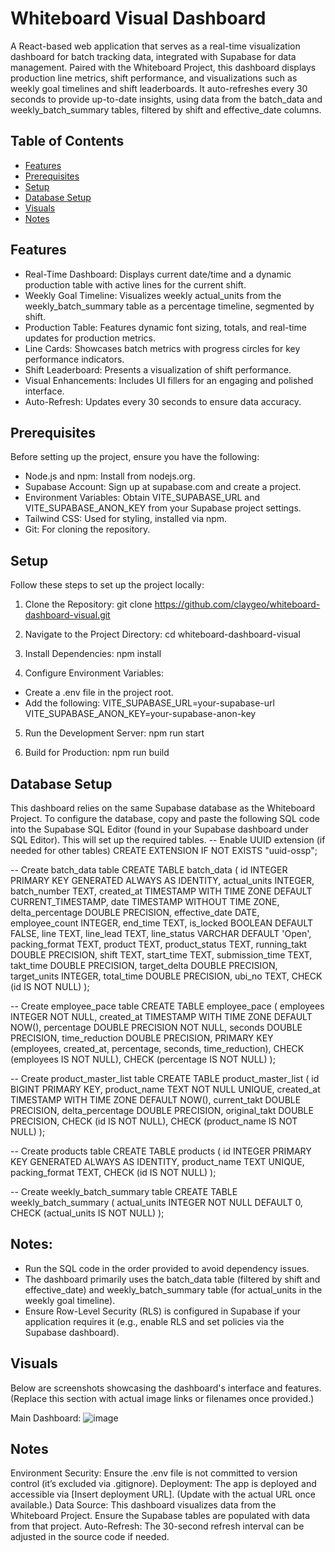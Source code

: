 # Whiteboard Visual Dashboard

A React-based web application that serves as a real-time visualization dashboard for batch tracking data, integrated with Supabase for data management. Paired with the Whiteboard Project, this dashboard displays production line metrics, shift performance, and visualizations such as weekly goal timelines and shift leaderboards. It auto-refreshes every 30 seconds to provide up-to-date insights, using data from the batch_data and weekly_batch_summary tables, filtered by shift and effective_date columns.

## Table of Contents

- [Features](#features)
- [Prerequisites](#prerequisites)
- [Setup](#setup)
- [Database Setup](#database-setup)
- [Visuals](#visuals)
- [Notes](#notes)


## Features

- Real-Time Dashboard: Displays current date/time and a dynamic production table with active lines for the current shift.
- Weekly Goal Timeline: Visualizes weekly actual_units from the weekly_batch_summary table as a percentage timeline,     segmented by shift.
- Production Table: Features dynamic font sizing, totals, and real-time updates for production metrics.
- Line Cards: Showcases batch metrics with progress circles for key performance indicators.
- Shift Leaderboard: Presents a visualization of shift performance.
- Visual Enhancements: Includes UI fillers for an engaging and polished interface.
- Auto-Refresh: Updates every 30 seconds to ensure data accuracy.

## Prerequisites
Before setting up the project, ensure you have the following:

- Node.js and npm: Install from nodejs.org.
- Supabase Account: Sign up at supabase.com and create a project.
- Environment Variables: Obtain VITE_SUPABASE_URL and VITE_SUPABASE_ANON_KEY from your Supabase project settings.
- Tailwind CSS: Used for styling, installed via npm.
- Git: For cloning the repository.

## Setup
Follow these steps to set up the project locally:

1. Clone the Repository: git clone https://github.com/claygeo/whiteboard-dashboard-visual.git


2. Navigate to the Project Directory: cd whiteboard-dashboard-visual


3. Install Dependencies: npm install


4. Configure Environment Variables:
- Create a .env file in the project root.
- Add the following: VITE_SUPABASE_URL=your-supabase-url
VITE_SUPABASE_ANON_KEY=your-supabase-anon-key

5. Run the Development Server: npm run start

6. Build for Production: npm run build

## Database Setup
This dashboard relies on the same Supabase database as the Whiteboard Project. To configure the database, copy and paste the following SQL code into the Supabase SQL Editor (found in your Supabase dashboard under SQL Editor). This will set up the required tables.
-- Enable UUID extension (if needed for other tables)
CREATE EXTENSION IF NOT EXISTS "uuid-ossp";

-- Create batch_data table
CREATE TABLE batch_data (
    id INTEGER PRIMARY KEY GENERATED ALWAYS AS IDENTITY,
    actual_units INTEGER,
    batch_number TEXT,
    created_at TIMESTAMP WITH TIME ZONE DEFAULT CURRENT_TIMESTAMP,
    date TIMESTAMP WITHOUT TIME ZONE,
    delta_percentage DOUBLE PRECISION,
    effective_date DATE,
    employee_count INTEGER,
    end_time TEXT,
    is_locked BOOLEAN DEFAULT FALSE,
    line TEXT,
    line_lead TEXT,
    line_status VARCHAR DEFAULT 'Open',
    packing_format TEXT,
    product TEXT,
    product_status TEXT,
    running_takt DOUBLE PRECISION,
    shift TEXT,
    start_time TEXT,
    submission_time TEXT,
    takt_time DOUBLE PRECISION,
    target_delta DOUBLE PRECISION,
    target_units INTEGER,
    total_time DOUBLE PRECISION,
    ubi_no TEXT,
    CHECK (id IS NOT NULL)
);

-- Create employee_pace table
CREATE TABLE employee_pace (
    employees INTEGER NOT NULL,
    created_at TIMESTAMP WITH TIME ZONE DEFAULT NOW(),
    percentage DOUBLE PRECISION NOT NULL,
    seconds DOUBLE PRECISION,
    time_reduction DOUBLE PRECISION,
    PRIMARY KEY (employees, created_at, percentage, seconds, time_reduction),
    CHECK (employees IS NOT NULL),
    CHECK (percentage IS NOT NULL)
);

-- Create product_master_list table
CREATE TABLE product_master_list (
    id BIGINT PRIMARY KEY,
    product_name TEXT NOT NULL UNIQUE,
    created_at TIMESTAMP WITH TIME ZONE DEFAULT NOW(),
    current_takt DOUBLE PRECISION,
    delta_percentage DOUBLE PRECISION,
    original_takt DOUBLE PRECISION,
    CHECK (id IS NOT NULL),
    CHECK (product_name IS NOT NULL)
);

-- Create products table
CREATE TABLE products (
    id INTEGER PRIMARY KEY GENERATED ALWAYS AS IDENTITY,
    product_name TEXT UNIQUE,
    packing_format TEXT,
    CHECK (id IS NOT NULL)
);

-- Create weekly_batch_summary table
CREATE TABLE weekly_batch_summary (
    actual_units INTEGER NOT NULL DEFAULT 0,
    CHECK (actual_units IS NOT NULL)
);

## Notes:

- Run the SQL code in the order provided to avoid dependency issues.
- The dashboard primarily uses the batch_data table (filtered by shift and effective_date) and weekly_batch_summary table (for actual_units in the weekly goal timeline).
- Ensure Row-Level Security (RLS) is configured in Supabase if your application requires it (e.g., enable RLS and set policies via the Supabase dashboard).

## Visuals
Below are screenshots showcasing the dashboard's interface and features. (Replace this section with actual image links or filenames once provided.)

Main Dashboard: ![image](https://github.com/user-attachments/assets/91a99249-d142-4f56-9b69-a8533b3fbb52)

## Notes

Environment Security: Ensure the .env file is not committed to version control (it’s excluded via .gitignore).
Deployment: The app is deployed and accessible via [Insert deployment URL]. (Update with the actual URL once available.)
Data Source: This dashboard visualizes data from the Whiteboard Project. Ensure the Supabase tables are populated with data from that project.
Auto-Refresh: The 30-second refresh interval can be adjusted in the source code if needed.

